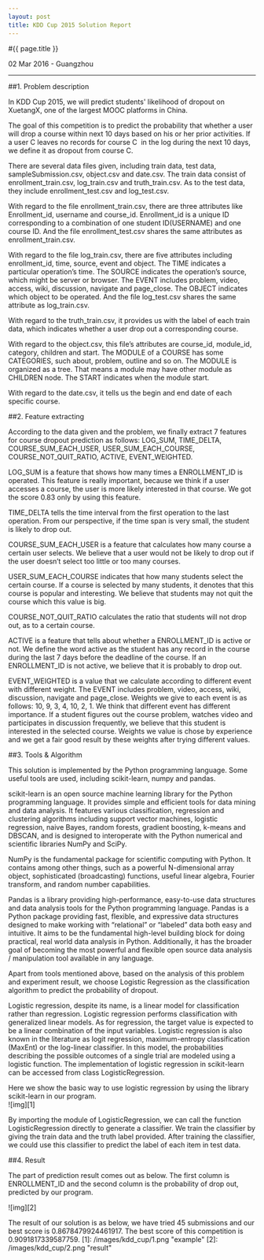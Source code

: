 ```yaml
---
layout: post
title: KDD Cup 2015 Solution Report 
---
```


#{{ page.title }}  
<p class="meta">02 Mar 2016 - Guangzhou</p> 

---

##1. Problem description

In KDD Cup 2015, we will predict students'  likelihood of dropout on XuetangX, one of the largest MOOC platforms in China. 

The goal of this competition is to predict the probability that whether a user will drop a course within next 10 days based on his or her prior activities. If a user C leaves no records for course C  in the log during the next 10 days, we define it as dropout from course C.

There are several data files given, including train data, test data, sampleSubmission.csv, object.csv  and date.csv. The train data consist of enrollment\_train.csv, log\_train.csv and truth\_train.csv. As to the test data, they include enrollment\_test.csv and log_test.csv.

With regard to the file enrollment\_train.csv, there are three attributes like Enrollment\_id, username and course\_id. Enrollment\_id is a unique ID corresponding to a combination of one student ID(USERNAME) and one course ID. And the file enrollment\_test.csv shares the same attributes as enrollment_train.csv.    

With regard to the file log\_train.csv, there are five attributes including enrollment\_id, time, source, event and object. The TIME indicates a particular operation’s time. The SOURCE indicates the operation’s source, which might be server or browser. The EVENT includes problem, video, access, wiki, discussion, navigate and page\_close. The OBJECT indicates which object to be operated.  And the file log\_test.csv shares the same attribute as log\_train.csv.

With regard to the truth\_train.csv, it provides us with the label of each train data, which indicates whether a user drop out a corresponding course.

With regard to the object.csv, this file’s attributes are course\_id, module\_id, category, children and start. The MODULE of a COURSE has some CATEGORIES, such about, problem, outline and so on. The MODULE is organized as a tree. That means a module may have other module as CHILDREN node. The START indicates when the module start.

With regard to the date.csv, it tells us the begin and end date of each specific course.

##2. Feature extracting

According to the data given and the problem, we finally extract 7 features for course dropout prediction as follows: LOG\_SUM, TIME\_DELTA, COURSE\_SUM\_EACH\_USER, USER\_SUM\_EACH\_COURSE, COURSE\_NOT\_QUIT\_RATIO, ACTIVE, EVENT\_WEIGHTED.

LOG\_SUM is a feature that shows how many times a ENROLLMENT\_ID is operated. This feature is really important, because we think if a user accesses a course, the user is more likely interested in that course. We got the score 0.83 only by using this feature.

TIME\_DELTA tells the time interval from the first operation to the last operation. From our perspective, if the time span is very small, the student is likely to drop out.

COURSE\_SUM\_EACH\_USER is a feature that calculates how many course a certain user selects.  We believe that a user would not  be likely to drop out if the user doesn’t select too little or too many courses.

USER\_SUM\_EACH\_COURSE indicates that how many students select the certain course. If a course is selected by many students, it denotes that this course is popular and interesting. We believe that students may not quit the course which this value is big.

COURSE\_NOT\_QUIT\_RATIO calculates the ratio that students will not drop out, as to a certain course.

ACTIVE is a feature that tells about whether a ENROLLMENT\_ID is active or not. We define the word active as the student has any record in the course during the last 7 days before the deadline of the course. If an ENROLLMENT\_ID is not active, we believe that it is probably to drop out.

EVENT\_WEIGHTED is a value that we calculate according to different event with different weight. The EVENT includes problem, video, access, wiki, discussion, navigate and page\_close. Weights we give to each event is as follows: 10, 9, 3, 4, 10, 2, 1. We think that different event has different importance. If a student figures out the course problem, watches video and participates in discussion frequently, we believe that this student is interested in the selected course. Weights we value is chose by experience and we get a fair good result by these weights after trying different values.

##3. Tools & Algorithm
 
This solution is implemented by the Python programming language.  Some useful tools are used, including scikit-learn, numpy and pandas.

scikit-learn  is an open source machine learning library for the Python programming language. It provides simple and efficient tools for data mining and data analysis. It features various classification, regression and clustering algorithms including support vector machines, logistic regression, naive Bayes, random forests, gradient boosting, k-means and DBSCAN, and is designed to interoperate with the Python numerical and scientific libraries NumPy and SciPy.

NumPy is the fundamental package for scientific computing with Python. It contains among other things, such as a powerful N-dimensional array object, sophisticated (broadcasting) functions, useful linear algebra, Fourier transform, and random number capabilities.

Pandas is a library providing high-performance, easy-to-use data structures and data analysis tools for the Python programming language. Pandas is a Python package providing fast, flexible, and expressive data structures designed to make working with “relational” or “labeled” data both easy and intuitive. It aims to be the fundamental high-level building block for doing practical, real world data analysis in Python. Additionally, it has the broader goal of becoming the most powerful and flexible open source data analysis / manipulation tool available in any language.

Apart from tools mentioned above, based on the analysis of this problem and experiment result, we choose Logistic Regression as the classification algorithm to predict the probability of dropout.  

Logistic regression, despite its name, is a linear model for classification rather than regression.  Logistic regression performs classification with generalized linear models. As for regression, the target value is expected to be a linear combination of the input variables. Logistic regression is also known in the literature as logit regression, maximum-entropy classification (MaxEnt) or the log-linear classifier. In this model, the probabilities describing the possible outcomes of a single trial are modeled using a logistic function.  The implementation of logistic regression in scikit-learn can be accessed from class LogisticRegression.   

Here we show the basic way to use logistic regression by using the library scikit-learn in our program.   
![img][1]

By importing the module of LogisticRegression, we can call the function LogisticRegression directly to generate a classifier. We train the classifier by giving the train data and the truth label provided. After training the classifier, we could use this classifier to predict the label of each item in test data.


##4. Result

The part of prediction result comes out as below. The first column is ENROLLMENT\_ID and the second column is the probability of drop out, predicted by our program.  

![img][2]

The result of our solution is as below, we have tried 45 submissions and our best score is 0.8678479924461917.  The best score of this competition is 0.9091817339587759. 
[1]: /images/kdd_cup/1.png "example"
[2]: /images/kdd_cup/2.png "result"
